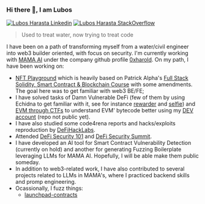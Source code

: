 ### Hi there 👋, I am Lubos

[![Lubos Harasta Linkedin](https://img.shields.io/badge/LinkedIn-0077B5?style=for-the-badge&logo=linkedin&logoColor=white)](https://www.linkedin.com/in/lubo%C5%A1-hara%C5%A1ta-7b9a68b6/)
[![Lubos Harasta StackOverflow](https://img.shields.io/badge/StackOverflow-F48024?style=for-the-badge&logo=stackoverflow&logoColor=white)](https://stackoverflow.com/users/10404409/haraslub)

> Used to treat water, now trying to treat code

I have been on a path of transforming myself from a water/civil engineer into web3 builder oriented, with focus on security. I'm currently working with [MAMA AI](https://www.themama.ai/) under the company github profile [0xharold](https://github.com/0xharold). On my path, I have been working on:
- [NFT Playground](https://mama-nft-playground.on.fleek.co/) which is heavily based on Patrick Alpha's [Full Stack Solidity, Smart Contract & Blockchain Course](https://github.com/smartcontractkit/full-blockchain-solidity-course-js) with some amendments. The goal here was to get familiar with web3 BE/FE;
- I have solved tasks of Damn Vulnerable DeFi (few of them by using Echidna to get familiar with it, see for instance [rewarder](https://github.com/crytic/damn-vulnerable-defi-echidna/commit/a9761b3fa60a044a3c5e37f3d1d6024cd8667677) and [selfie](https://github.com/crytic/damn-vulnerable-defi-echidna/commit/c261324008ddf36575816f12e7ffd5a4cf0fee8f)) and [EVM through CTFs](https://www.evmthroughctfs.com/) to understand EVM' bytecode better using my [DEV account](https://goerli.etherscan.io/address/0xdb52ab45552a079cd316a874131b91675849a7bf) (repo not public yet).
- I have also studied some code4rena reports and hacks/exploits reproduction by [DeFiHackLabs](https://github.com/SunWeb3Sec/DeFiHackLabs/blob/main/README.md).
- Attended [DeFi Security 101](https://defisecuritysummit.org/defi-101-2023/) and [DeFi Security Summit](https://defisecuritysummit.org/conference-2023/).
- I have developed an AI tool for Smart Contract Vulnerability Detection (currently on hold) and another for generating Fuzzing Boilerplate leveraging LLMs for MAMA AI. Hopefully, I will be able make them public someday.
- In addition to web3-related work, I have also contributed to several projects related to LLMs in MAMA's, where I practiced backend skills and promp engineering.
- Ocassionally, I fuzz things:
  - [launchpad-contracts](https://github.com/xluckydegen/launchpad-contracts/tree/main/contracts/echidna)

